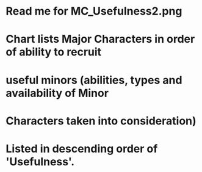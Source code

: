 #
#
# Read me for MC_Usefulness2.png
#
# Chart lists Major Characters in order of ability to recruit  
# useful minors (abilities, types and availability of Minor
# Characters taken into consideration)
#
# Listed in descending order of 'Usefulness'.